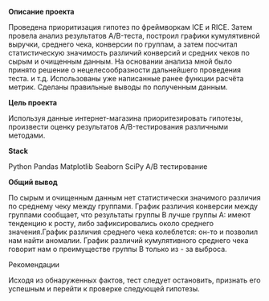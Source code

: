 **Описание проекта**

Проведена приоритизация гипотез по фреймворкам ICE и RICE. Затем провела анализ результатов A/B-теста, построил графики кумулятивной выручки, среднего чека,
конверсии по группам, а затем посчитал статистическую значимость различий конверсий и средних чеков по сырым и очищенным данным. На основании анализа мной было
принято решение о нецелесообразности дальнейшего проведения теста. и т.д. Использованы уже написанные ранее функции расчёта метрик. Сделаны правильные выводы по полученным данным.

**Цель проекта**

Используя данные интернет-магазина приоритезировать гипотезы, произвести оценку результатов A/B-тестирования различными методами.

**Stack**

Python
Pandas
Matplotlib
Seaborn
SciPy
A/B тестирование

**Общий вывод**

По сырым и очищенным данным нет статистически значимого различия по среднему чеку между группами. График различия конверсии между группами сообщает, что результаты группы B лучше группы A: имеют тенденцию к росту, либо зафиксировались около среднего значения.График различия среднего чека колеблется: он-то и позволил нам найти аномалии. График различий кумулятивного среднего чека говорит нам о преимуществе группы B только из - за выброса.

Рекомендации

Исходя из обнаруженных фактов, тест следует остановить, признать его успешным и перейти к проверке следующей гипотезы.